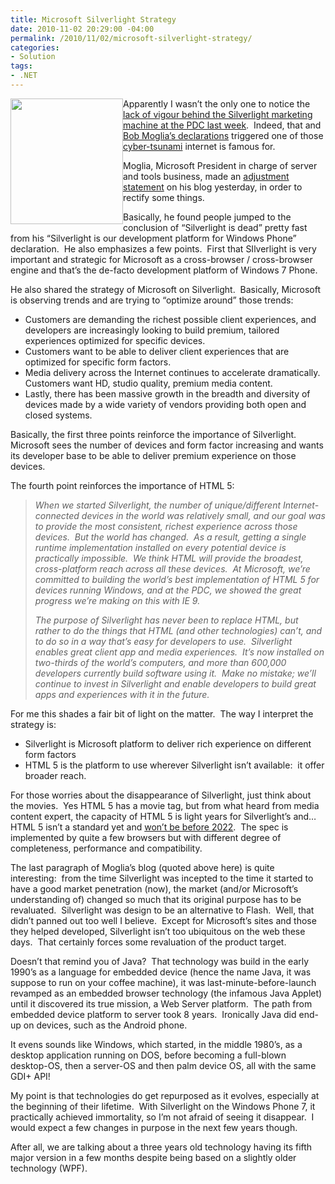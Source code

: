 ```yaml
---
title: Microsoft Silverlight Strategy
date: 2010-11-02 20:29:00 -04:00
permalink: /2010/11/02/microsoft-silverlight-strategy/
categories:
- Solution
tags:
- .NET
---
```

<p><img style="display:inline;margin-left:0;margin-right:0;" align="left" src="http://martharotter.net/Sl_v_rgb_r.png" width="180" height="201" /></p>  <p>Apparently I wasn’t the only one to notice the <a href="http://vincentlauzon.wordpress.com/2010/10/29/html-5-or-silverlight/">lack of vigour behind the Silverlight marketing machine at the PDC last week</a>.&#160; Indeed, that and <a href="http://www.zdnet.com/blog/microsoft/microsoft-our-strategy-with-silverlight-has-shifted/7834">Bob Moglia’s declarations</a> triggered one of those <a href="http://forums.silverlight.net/forums/p/207084/486601.aspx">cyber-tsunami</a> internet is famous for.</p>  <p>Moglia, Microsoft President in charge of server and tools business, made an <a href="http://team.silverlight.net/announcement/pdc-and-silverlight/">adjustment statement</a> on his blog yesterday, in order to rectify some things.</p>  <p>Basically, he found people jumped to the conclusion of “Silverlight is dead” pretty fast from his “Silverlight is our development platform for Windows Phone” declaration.&#160; He also emphasizes a few points.&#160; First that SIlverlight is very important and strategic for Microsoft as a cross-browser / cross-browser engine and that’s the de-facto development platform of Windows 7 Phone.</p>  <p>He also shared the strategy of Microsoft on Silverlight.&#160; Basically, Microsoft is observing trends and are trying to “optimize around” those trends:</p>  <ul>   <li>Customers are demanding the richest possible client experiences, and developers are increasingly looking to build premium, tailored experiences optimized for specific devices.</li>    <li>Customers want to be able to deliver client experiences that are optimized for specific form factors.</li>    <li>Media delivery across the Internet continues to accelerate dramatically.&#160; Customers want HD, studio quality, premium media content.</li>    <li>Lastly, there has been massive growth in the breadth and diversity of devices made by a wide variety of vendors providing both open and closed systems.</li> </ul>  <p>Basically, the first three points reinforce the importance of Silverlight.&#160; Microsoft sees the number of devices and form factor increasing and wants its developer base to be able to deliver premium experience on those devices.</p>  <p>The fourth point reinforces the importance of HTML 5:</p>  <blockquote>   <p><em>When we started Silverlight, the number of unique/different Internet-connected devices in the world was relatively small, and our goal was to provide the most consistent, richest experience across those devices.&#160; But the world has changed.&#160; As a result, getting a single runtime implementation installed on every potential device is practically impossible.&#160; We think HTML will provide the broadest, cross-platform reach across all these devices.&#160; At Microsoft, we’re committed to building the world’s best implementation of HTML 5 for devices running Windows, and at the PDC, we showed the great progress we’re making on this with IE 9. </em></p>    <p><em>The purpose of Silverlight has never been to replace HTML, but rather to do the things that HTML (and other technologies) can’t, and to do so in a way that’s easy for developers to use.&#160; Silverlight enables great client app and media experiences.&#160; It’s now installed on two-thirds of the world’s computers, and more than 600,000 developers currently build software using it.&#160; Make no mistake; we’ll continue to invest in Silverlight and enable developers to build great apps and experiences with it in the future. </em></p> </blockquote>  <p>For me this shades a fair bit of light on the matter.&#160; The way I interpret the strategy is:</p>  <ul>   <li>Silverlight is Microsoft platform to deliver rich experience on different form factors</li>    <li>HTML 5 is the platform to use wherever Silverlight isn’t available:&#160; it offer broader reach.</li> </ul>  <p>For those worries about the disappearance of Silverlight, just think about the movies.&#160; Yes HTML 5 has a movie tag, but from what heard from media content expert, the capacity of HTML 5 is light years for Silverlight’s and…&#160; HTML 5 isn’t a standard yet and <a href="http://www.webmonkey.com/2008/09/html_5_won_t_be_ready_until_2022dot_yes__2022dot/">won’t be before 2022</a>.&#160; The spec is implemented by quite a few browsers but with different degree of completeness, performance and compatibility.</p>  <p>The last paragraph of Moglia’s blog (quoted above here) is quite interesting:&#160; from the time Silverlight was incepted to the time it started to have a good market penetration (now), the market (and/or Microsoft’s understanding of) changed so much that its original purpose has to be revaluated.&#160; Silverlight was design to be an alternative to Flash.&#160; Well, that didn’t panned out too well I believe.&#160; Except for Microsoft’s sites and those they helped developed, Silverlight isn’t too ubiquitous on the web these days.&#160; That certainly forces some revaluation of the product target.</p>  <p>Doesn’t that remind you of Java?&#160; That technology was build in the early 1990’s as a language for embedded device (hence the name Java, it was suppose to run on your coffee machine), it was last-minute-before-launch revamped as an embedded browser technology (the infamous Java Applet) until it discovered its true mission, a Web Server platform.&#160; The path from embedded device platform to server took 8 years.&#160; Ironically Java did end-up on devices, such as the Android phone.</p>  <p>It evens sounds like Windows, which started, in the middle 1980’s, as a desktop application running on DOS, before becoming a full-blown desktop-OS, then a server-OS and then palm device OS, all with the same GDI+ API!</p>  <p>My point is that technologies do get repurposed as it evolves, especially at the beginning of their lifetime.&#160; With Silverlight on the Windows Phone 7, it practically achieved immortality, so I’m not afraid of seeing it disappear.&#160; I would expect a few changes in purpose in the next few years though.</p>  <p>After all, we are talking about a three years old technology having its fifth major version in a few months despite being based on a slightly older technology (WPF).</p>